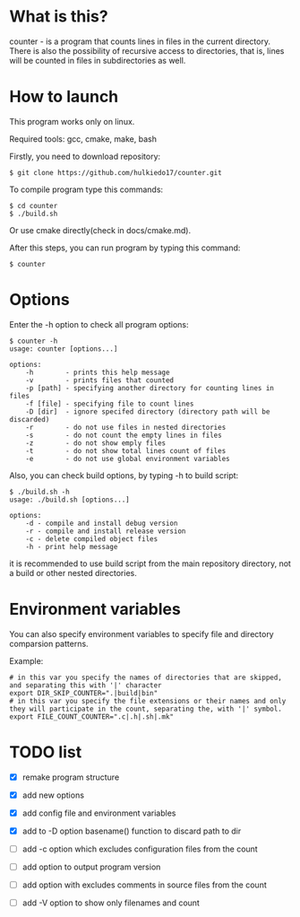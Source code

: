 # What is this?
counter - is a program that counts lines in files in the current directory. There is also the possibility of recursive access to directories, that is, lines will be counted in files in subdirectories as well.

# How to launch
This program works only on linux.

Required tools: gcc, cmake, make, bash

Firstly, you need to download repository:
```shell
$ git clone https://github.com/hulkiedo17/counter.git
```

To compile program type this commands:
```shell
$ cd counter
$ ./build.sh
```

Or use cmake directly(check in docs/cmake.md).

After this steps, you can run program by typing this command:
```shell
$ counter
```

# Options

Enter the -h option to check all program options:
```shell
$ counter -h
usage: counter [options...]

options:
	-h        - prints this help message
	-v        - prints files that counted
	-p [path] - specifying another directory for counting lines in files
	-f [file] - specifying file to count lines
	-D [dir]  - ignore specifed directory (directory path will be discarded)
	-r        - do not use files in nested directories
	-s        - do not count the empty lines in files
	-z        - do not show emply files
	-t        - do not show total lines count of files
	-e        - do not use global environment variables
```

Also, you can check build options, by typing -h to build script:
```shell
$ ./build.sh -h
usage: ./build.sh [options...]

options:
	-d - compile and install debug version
	-r - compile and install release version
	-c - delete compiled object files
	-h - print help message
```

it is recommended to use build script from the main repository directory, not a build or other nested directories.

# Environment variables

You can also specify environment variables to specify file and directory comparsion patterns.

Example:
```shell
# in this var you specify the names of directories that are skipped, and separating this with '|' character
export DIR_SKIP_COUNTER=".|build|bin"
# in this var you specify the file extensions or their names and only they will participate in the count, separating the, with '|' symbol.
export FILE_COUNT_COUNTER=".c|.h|.sh|.mk"
```

# TODO list

- [x] remake program structure
- [x] add new options
- [x] add config file and environment variables
- [x] add to -D option basename() function to discard path to dir
- [ ] add -c option which excludes configuration files from the count
- [ ] add option to output program version
- [ ] add option with excludes comments in source files from the count
- [ ] add -V option to show only filenames and count

